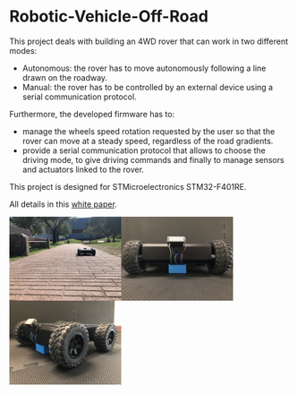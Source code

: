 # Robotic-Vehicle-Off-Road
This project deals with building an 4WD rover that can work in two different modes:  
- Autonomous: the rover has to move autonomously following a line drawn on
the roadway.  
- Manual: the rover has to be controlled by an external device using a serial
communication protocol.  

Furthermore, the developed firmware has to:  
- manage the wheels speed rotation requested by the user so that the rover can
move at a steady speed, regardless of the road gradients.  
- provide a serial communication protocol that allows to choose the driving
mode, to give driving commands and finally to manage sensors and actuators
linked to the rover.  

This project is designed for STMicroelectronics STM32-F401RE.  

All details in this [white paper](https://github.com/gdiprisco/Robotic-Vehicle-Off-Road/blob/master/RoVeR%20Robotic%20Vehicle%20off%20Road.pdf).

<img align="left" src="https://github.com/gdiprisco/Robotic-Vehicle-Off-Road/blob/master/images/Rover_expo_3.jpg" width="200">
<img align="left" src="https://github.com/gdiprisco/Robotic-Vehicle-Off-Road/blob/master/images/Rover_expo_2.jpg" width="200">
<img align="left" src="https://github.com/gdiprisco/Robotic-Vehicle-Off-Road/blob/master/images/Rover_expo_4.jpg" width="200">

